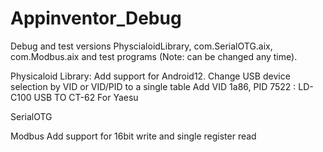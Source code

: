 # Appinventor_Debug
Debug and test versions PhyscialoidLibrary, com.SerialOTG.aix, com.Modbus.aix and test programs (Note: can be changed any time).  

Physicaloid Library:
Add support for Android12. 
Change USB device selection by VID or VID/PID to a single table
Add VID 1a86, PID 7522 : LD-C100 USB TO CT-62 For Yaesu

SerialOTG

Modbus
Add support for 16bit write and single register read
